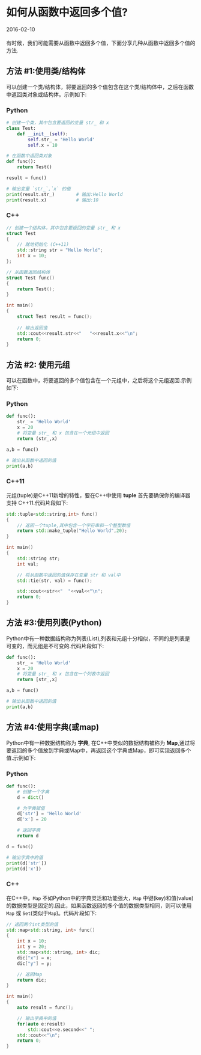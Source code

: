 # 如何从函数中返回多个值?          
2016-02-10  <br />             
有时候，我们可能需要从函数中返回多个值，下面分享几种从函数中返回多个值的方法.                 

## 方法 #1:使用类/结构体             
可以创建一个类/结构体，将要返回的多个值包含在这个类/结构体中，之后在函数中返回类对象或结构体。示例如下:         

### Python           

```python
# 创建一个类，其中包含要返回的变量 str_ 和 x
class Test:
	def __init__(self):
		self.str_ = 'Hello World'
		self.x = 10

# 在函数中返回类对象
def func():
	return Test()

result = func()

# 输出变量 `str_`,`x` 的值
print(result.str_)        # 输出:Hello World
print(result.x)           # 输出:10
```

### C++       

```cpp
// 创建一个结构体，其中包含要返回的变量 str_ 和 x
struct Test
{
	// 就地初始化 (C++11)
	std::string str = "Hello World";
	int x = 10;
};

// 从函数返回结构体
struct Test func()
{
	return Test();
}

int main()
{
	struct Test result = func();
	
	// 输出返回值
	std::cout<<result.str<<"   "<<result.x<<"\n";
	return 0;
}
```

## 方法 #2: 使用元组
可以在函数中，将要返回的多个值包含在一个元组中，之后将这个元组返回.示例如下:             

### Python

```python
def func():
	str_ = 'Hello World'
	x = 20
	# 将变量 str_ 和 x 包含在一个元组中返回
	return (str_,x)

a,b = func()

# 输出从函数中返回的值
print(a,b)
```

### C++11           
元组(tuple)是C++11新增的特性，要在C++中使用 **tuple** 首先要确保你的编译器支持 C++11.代码片段如下:                                 

```cpp          
std::tuple<std::string,int> func()
{
	// 返回一个tuple,其中包含一个字符串和一个整型数值
	return std::make_tuple("Hello World",20);
}

int main()
{
	std::string str;
	int val;

	// 将从函数中返回的值保存在变量 str 和 val中
	std::tie(str, val) = func();

	std::cout<<str<<"  "<<val<<"\n";
	return 0;
}
```

## 方法 #3:使用列表(Python)
Python中有一种数据结构称为列表(List),列表和元组十分相似，不同的是列表是可变的，而元组是不可变的.代码片段如下:               

```python
def func():
	str_ = 'Hello World'
	x = 20
	# 将变量 str_ 和 x 包含在一个列表中返回
	return [str_,x]

a,b = func()

# 输出从函数中返回的值
print(a,b)
```

## 方法 #4:使用字典(或map)
Python中有一种数据结构称为 **字典**, 在C++中类似的数据结构被称为 **Map**,通过将要返回的多个值放到字典或Map中，再返回这个字典或Map，即可实现返回多个值.示例如下:          

### Python         

```python
def func():
	# 创建一个字典
	d = dict()

	# 为字典赋值
	d['str'] = 'Hello World'
	d['x'] = 20

	# 返回字典
	return d

d = func()

# 输出字典中的值
print(d['str'])
print(d['x'])
```

### C++
在C++中，`Map` 不如Python中的字典灵活和功能强大，`Map` 中键(key)和值(value)的数据类型是固定的.因此，如果函数返回的多个值的数据类型相同，则可以使用 `Map` 或 `Set`(类似于`Map`)。代码片段如下:               

```cpp
// 返回两个int类型的值
std::map<std::string, int> func()
{
	int x = 10;
	int y = 20;
	std::map<std::string, int> dic;
	dic["x"] = x;
	dic["y"] = y;

	// 返回Map
	return dic;
}

int main()
{
	auto result = func();

	// 输出字典中的值
	for(auto e:result) 
		std::cout<<e.second<<" ";
	std::cout<<"\n";
	return 0;
}
```
